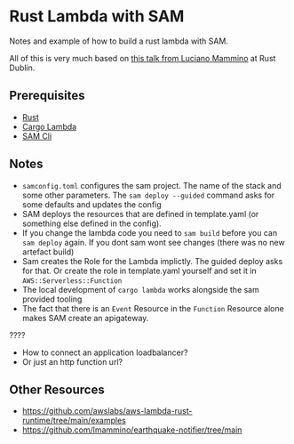# Rust Lambda with SAM

Notes and example of how to build a rust lambda with SAM.

All of this is very much based on [this talk from Luciano Mammino](https://www.youtube.com/watch?v=He4inXmMZZI)
at Rust Dublin.

## Prerequisites

* [Rust](https://rust-lang.org/)
* [Cargo Lambda](https://www.cargo-lambda.info/)
* [SAM Cli](https://github.com/aws/aws-sam-cli)

## Notes

* `samconfig.toml` configures the sam project. The name of the stack and some
    other parameters. The `sam deploy --guided` command asks for some defaults
    and updates the config
* SAM deploys the resources that are defined in template.yaml (or something else
    defined in the config).
* If you change the lambda code you need to `sam build` before you can `sam deploy`
    again. If you dont sam wont see changes (there was no new artefact build)
* Sam creates the Role for the Lambda implictly. The guided deploy asks for that.
    Or create the role in template.yaml yourself and set it in `AWS::Serverless::Function`
* The local development of `cargo lambda` works alongside the sam provided tooling
* The fact that there is an `Event` Resource in the `Function` Resource alone
    makes SAM create an apigateway.

????
* How to connect an application loadbalancer?
* Or just an http function url?



## Other Resources

* https://github.com/awslabs/aws-lambda-rust-runtime/tree/main/examples
* https://github.com/lmammino/earthquake-notifier/tree/main
